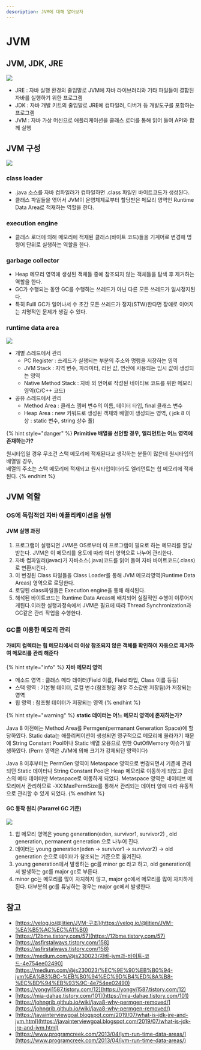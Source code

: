 ```yaml
---
description: JVM에 대해 알아보자
---
```


# JVM

## JVM, JDK, JRE

![](../../.gitbook/assets/jdk-jvm.png)

* JRE : 자바 실행 환경의 줄임말로 JVM에 자바 라이브러리와 기타 파일들이 결합된 자바를 실행하기 위한 프로그램
* JDK : 자바 개발 키트의 줄임말로 JRE에 컴파일러, 디버거 등 개발도구를 포함하는 프로그램
* JVM : 자바 가상 머신으로 애플리케이션을 클래스 로더를 통해 읽어 들여 API와 함께 실행

## JVM 구성

![](../../.gitbook/assets/image%20%282%29.png)

### class loader

* .java 소스를 자바 컴파일러가 컴파일하면 .class 파일인 바이트코드가 생성된다.
* 클래스 파일들을 엮어서 JVM이 운영체제로부터 할당받은 메모리 영역인 Runtime Data Area로 적재하는 역할을 한다.

### execution engine

* 클래스 로더에 의해 메모리에 적재된 클래스\(바이트 코드\)들을 기계어로 변경해 명령어 단위로 실행하는 역할을 한다.

### garbage collector

* Heap 메모리 영역에 생성된 객체들 중에 참조되지 않는 객체들을 탐색 후 제거하는 역할을 한다.
* GC가 수행되는 동안 GC를 수행하는 쓰레드가 아닌 다른 모든 쓰레드가 일시정지된다.
* 특히 Fulll GC가 일어나서 수 초간 모든 쓰레드가 정지\(STW\)한다면 장애로 이어지는 치명적인 문제가 생길 수 있다.

### runtime data area

![](../../.gitbook/assets/jvm-runtime-data-area.jpg)

* 개별 스레드에서 관리 
  * PC Register : 쓰레드가 실행되는 부분의 주소와 명령을 저장하는 영역 
  * JVM Stack : 지역 변수, 파라미터, 리턴 값, 연산에 사용되는 임시 값이 생성되는 영역 
  * Native Method Stack : 자바 외 언어로 작성된 네이티브 코드를 위한 메모리 영역\(C/C++ 코드\) 
* 공유 스레드에서 관리
  * Method Area : 클래스 멤버 변수의 이름, 데이터 타입, final 클래스 변수 
  * Heap Area : new 키워드로 생성된 객체와 배열이 생성되는 영역, \( jdk 8 이상 : static 변수, string 상수 풀\)

{% hint style="danger" %}
**Primitive 배열을 선언할 경우, 엘리먼트는 어느 영역에 존재하는가?**

원시타입일 경우 무조건 스택 메모리에 적재된다고 생각하는 분들이 많은데 원시타입의 배열일 경우,   
배열의 주소는 스택 메모리에 적재되고 원시타입이더라도 엘리먼트는 힙 메모리에 적재 된다. 
{% endhint %}

## JVM 역할

### OS에 독립적인 자바 애플리케이션을 실행

#### JVM 실행 과정

1. 프로그램이 실행되면 JVM은 OS로부터 이 프로그램이 필요로 하는 메모리를 할당 받는다. JVM은 이 메모리를 용도에 따라 여러 영역으로 나누어 관리한다.
2. 자바 컴파일러\(javac\)가 자바소스\(.java\)코드를 읽어 들여 자바 바이트코드\(.class\)로 변환시킨다.
3. 이 변경된 Class 파일들을 Class Loader를 통해 JVM 메모리영역\(Runtime Data Areas\) 영역으로 로딩한다.
4. 로딩된 class파일들은 Execution engine을 통해 해석된다.
5. 해석된 바이트코드는 Runtime Data Areas에 배치되어 실질적인 수행이 이루어지게된다.이러한 실행과정속에서 JVM은 필요에 따라 Thread Synchronization과 GC같은 관리 작업을 수행한다.

### GC를 이용한 메모리 관리

#### 가비지 컬렉터는 힙 메모리에서 더 이상 참조되지 않은 객체를 확인하여 자동으로 제거하여 메모리를 관리 해준다

{% hint style="info" %}
**자바 메모리 영역**

* 메소드 영역 : 클래스 메타 데이터\(Field 이름, Field 타입, Class 이름 등등\)
* 스택 영역 : 기본형 데이터, 로컬 변수\(참조형일 경우 주소값만 저장됨\)가 저장되는 영역
* 힙 영역 : 참조형 데이터가 저장되는 영역
{% endhint %}

{% hint style="warning" %}
**static 데이터는 어느 메모리 영역에 존재하는가?**

Java 8 이전에는 Method Area를 Permgen\(permanant Generation Space\)에 할당하였다. Static data는 애플리케이션이 생성되면 영구적으로 메모리에 올라가기 때문에 String Constant Pool이나 Static 배열 오용으로 인한 OutOfMemory 이슈가 발생하였다. \(Perm 영역은 JVM에 의해 크기가 강제되던 영역이다\)

Java 8 이후부터는 PermGen 영역이 Metaspace 영역으로 변경되면서 기존에 관리되던 Static 데이터나 String Constant Pool은 Heap 메모리로 이동하게 되었고 클래스의 메타 데이터만 Metaspace로 이동하게 되었다. Metaspace 영역은 네이티브 메모리에서 관리하므로 -XX:MaxPermSize를 통해서 관리되는 데이터 양에 따라 유동적으로 관리할 수 있게 되었다. 
{% endhint %}

#### GC 동작 원리 \(Pararrel GC 기준\)

![](../../.gitbook/assets/22296f3c58ff0ca120.jpg)

1. 힙 메모리 영역은 young generation\(eden, survivor1, survivor2\) , old generation, permanent generation 으로 나누어 진다.
2. 데이터는 young generation\(eden → survivor1 → survivor2\) → old generation 순으로 데이터가 참조되는 기준으로 옮겨진다.
3. young generation에서 발생하는 gc를 minor gc 라고 하고, old generation에서 발생하는 gc를 major gc로 부른다.
4. minor gc는 메모리를 많이 차지하지 않고, major gc에서 메모리를 많이 차지하게 된다. 대부분의 gc를 튜닝하는 경우는 major gc에서 발생한다.

## 참고 

* [https://velog.io/@litien/JVM-구조](https://velog.io/@litien/JVM-%EA%B5%AC%EC%A1%B0)
* [https://12bme.tistory.com/57](https://12bme.tistory.com/57)
* [https://asfirstalways.tistory.com/158](https://asfirstalways.tistory.com/158)
* [https://medium.com/@js230023/자바-jvm과-바이트-코드-4e754ee02490](https://medium.com/@js230023/%EC%9E%90%EB%B0%94-jvm%EA%B3%BC-%EB%B0%94%EC%9D%B4%ED%8A%B8-%EC%BD%94%EB%93%9C-4e754ee02490)
* [https://yongyi1587.tistory.com/12](https://yongyi1587.tistory.com/12)
* [https://mia-dahae.tistory.com/101](https://mia-dahae.tistory.com/101)
* [https://johngrib.github.io/wiki/java8-why-permgen-removed/](https://johngrib.github.io/wiki/java8-why-permgen-removed/)
* [https://javainterviewgoal.blogspot.com/2019/07/what-is-jdk-jre-and-jvm.html](https://javainterviewgoal.blogspot.com/2019/07/what-is-jdk-jre-and-jvm.html)
* [https://www.programcreek.com/2013/04/jvm-run-time-data-areas/](https://www.programcreek.com/2013/04/jvm-run-time-data-areas/)

